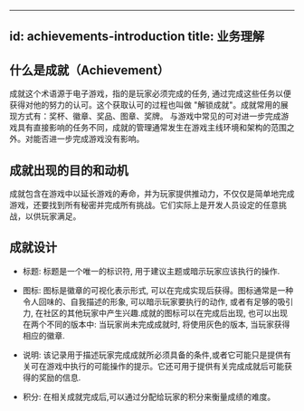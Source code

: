 
---
id: achievements-introduction
title: 业务理解
---

## 什么是成就（Achievement）

成就这个术语源于电子游戏，指的是玩家必须完成的任务, 通过完成这些任务以便获得对他的努力的认可。这个获取认可的过程也叫做 "解锁成就"。成就常用的展现方式有：奖杯、徽章、奖品、图章、奖牌。
与游戏中常见的可对进一步完成游戏具有直接影响的任务不同，成就的管理通常发生在游戏主线环境和架构的范围之外。对能否进一步完成游戏没有影响。


## 成就出现的目的和动机

成就包含在游戏中以延长游戏的寿命，并为玩家提供推动力，不仅仅是简单地完成游戏，还要找到所有秘密并完成所有挑战。它们实际上是开发人员设定的任意挑战，以供玩家满足。


## 成就设计

- 标题: 标题是一个唯一的标识符, 用于建议主题或暗示玩家应该执行的操作.

- 图标: 图标是徽章的可视化表示形式, 可以在完成实现后获得。图标通常是一种令人回味的、自我描述的形象,   可以暗示玩家要执行的动作, 或者有足够的吸引力, 在社区的其他玩家中产生兴趣.成就的图标可以在完成后出现, 也可以出现在两个不同的版本中: 当玩家尚未完成成就时, 将使用灰色的版本, 当玩家获得相应的徽章.

- 说明: 该记录用于描述玩家完成成就所必须具备的条件,或者它可能只是提供有关可在游戏中执行的可能操作的提示。它还可用于提供有关完成成就后可能获得的奖励的信息.

- 积分: 在相关成就完成后,可以通过分配给玩家的积分来衡量成绩的难度。